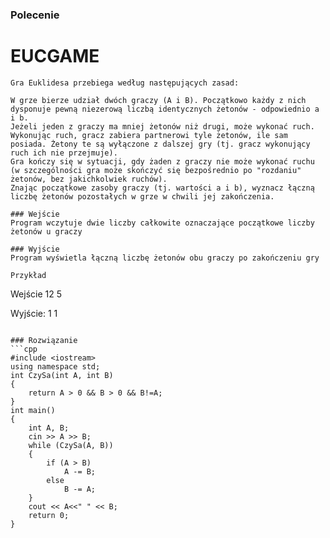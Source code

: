 ### Polecenie
# EUCGAME
```
Gra Euklidesa przebiega według następujących zasad:

W grze bierze udział dwóch graczy (A i B). Początkowo każdy z nich dysponuje pewną niezerową liczbą identycznych żetonów - odpowiednio a i b.
Jeżeli jeden z graczy ma mniej żetonów niż drugi, może wykonać ruch. Wykonując ruch, gracz zabiera partnerowi tyle żetonów, ile sam posiada. Żetony te są wyłączone z dalszej gry (tj. gracz wykonujący ruch ich nie przejmuje).
Gra kończy się w sytuacji, gdy żaden z graczy nie może wykonać ruchu (w szczególności gra może skończyć się bezpośrednio po "rozdaniu" żetonów, bez jakichkolwiek ruchów).
Znając początkowe zasoby graczy (tj. wartości a i b), wyznacz łączną liczbę żetonów pozostałych w grze w chwili jej zakończenia.

### Wejście
Program wczytuje dwie liczby całkowite oznaczające początkowe liczby żetonów u graczy

### Wyjście
Program wyświetla łączną liczbę żetonów obu graczy po zakończeniu gry

Przykład
```
Wejście
12 5

Wyjście:
1 1
```

### Rozwiązanie
```cpp
#include <iostream>
using namespace std;
int CzySa(int A, int B)
{
	return A > 0 && B > 0 && B!=A;
}
int main()
{
	int A, B;
	cin >> A >> B;
	while (CzySa(A, B))
	{
		if (A > B)
			A -= B;
		else
			B -= A;
	}
	cout << A<<" " << B;
	return 0;
}
```